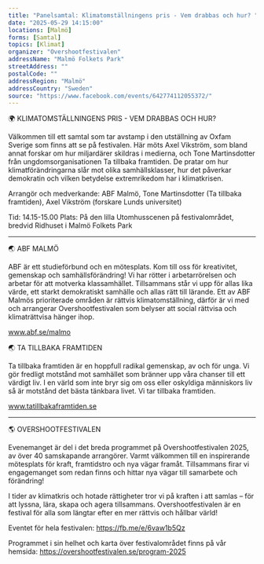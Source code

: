 ```yaml
---
title: "Panelsamtal: Klimatomställningens pris - Vem drabbas och hur? "
date: "2025-05-29 14:15:00"
locations: [Malmö]
forms: [Samtal]
topics: [Klimat]
organizer: "Overshootfestivalen"
addressName: "Malmö Folkets Park"
streetAddress: ""
postalCode: ""
addressRegion: "Malmö"
addressCountry: "Sweden"
source: "https://www.facebook.com/events/642774112055372/"
---
```

🌍 KLIMATOMSTÄLLNINGENS PRIS - VEM DRABBAS OCH HUR?

Välkommen till ett samtal som tar avstamp i den utställning av Oxfam Sverige som finns att se på festivalen. Här möts Axel Vikström, som bland annat forskar om hur miljardärer skildras i medierna, och Tone Martinsdotter från ungdomsorganisationen Ta tillbaka framtiden. De pratar om hur klimatförändringarna slår mot olika samhällsklasser, hur det påverkar demokratin och vilken betydelse extremrikedom har i klimatkrisen. 

Arrangör och medverkande: ABF Malmö, Tone Martinsdotter (Ta tillbaka framtiden), Axel Vikström (forskare Lunds universitet)

Tid: 14.15-15.00
Plats: På den lilla Utomhusscenen på festivalområdet, bredvid Ridhuset i Malmö Folkets Park

----------------------------------------------

🌏 ABF MALMÖ

ABF är ett studieförbund och en mötesplats. Kom till oss för kreativitet, gemenskap och samhällsförändring! Vi har rötter i arbetarrörelsen och arbetar för att motverka klassamhället. Tillsammans står vi upp för allas lika värde, ett starkt demokratiskt samhälle och allas rätt till lärande. Ett av ABF Malmös prioriterade områden är rättvis klimatomställning, därför är vi med och arrangerar Overshootfestivalen som belyser att social rättvisa och klimaträttvisa hänger ihop.

www.abf.se/malmo

🌏 TA TILLBAKA FRAMTIDEN

Ta tillbaka framtiden är en hoppfull radikal gemenskap, av och för unga. Vi gör fredligt motstånd mot samhället som bränner upp våra chanser till ett värdigt liv. I en värld som inte bryr sig om oss eller oskyldiga människors liv så är motstånd det bästa tänkbara livet. Vi tar tillbaka framtiden.

www.tatillbakaframtiden.se

----------------------------------------------

🌎 OVERSHOOTFESTIVALEN

Evenemanget är del i det breda programmet på Overshootfestivalen 2025, av över 40 samskapande arrangörer. Varmt välkommen till en inspirerande mötesplats för kraft, framtidstro och nya vägar framåt. Tillsammans firar vi engagemanget som redan finns och hittar nya vägar till samarbete och förändring!

I tider av klimatkris och hotade rättigheter tror vi på kraften i att samlas – för att lyssna, lära, skapa och agera tillsammans. Overshootfestivalen är en festival för alla som längtar efter en mer rättvis och hållbar värld!

Eventet för hela festivalen: https://fb.me/e/6vaw1b5Qz

Programmet i sin helhet och karta över festivalområdet finns på vår hemsida: https://overshootfestivalen.se/program-2025